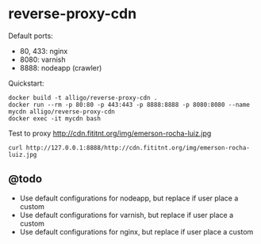 # reverse-proxy-cdn

Default ports:

- 80, 433: nginx
- 8080: varnish
- 8888: nodeapp (crawler)

Quickstart:

    docker build -t alligo/reverse-proxy-cdn .
    docker run --rm -p 80:80 -p 443:443 -p 8888:8888 -p 8080:8080 --name mycdn alligo/reverse-proxy-cdn
    docker exec -it mycdn bash

Test to proxy http://cdn.fititnt.org/img/emerson-rocha-luiz.jpg

    curl http://127.0.0.1:8888/http://cdn.fititnt.org/img/emerson-rocha-luiz.jpg

## @todo

- Use default configurations for nodeapp, but replace if user place a custom
- Use default configurations for varnish, but replace if user place a custom
- Use default configurations for nginx, but replace if user place a custom